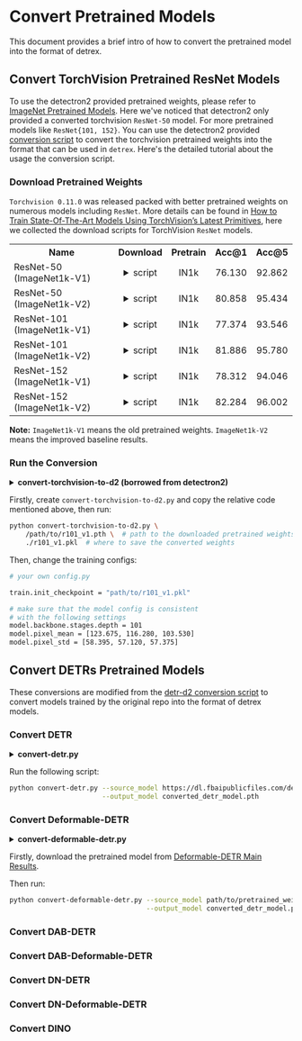 # Convert Pretrained Models
This document provides a brief intro of how to convert the pretrained model into the format of detrex.


## Convert TorchVision Pretrained ResNet Models
To use the detectron2 provided pretrained weights, please refer to [ImageNet Pretrained Models](https://github.com/facebookresearch/detectron2/blob/main/MODEL_ZOO.md#imagenet-pretrained-models). Here we've noticed that detectron2 only provided a converted torchvision `ResNet-50` model. For more pretrained models like `ResNet{101, 152}`. You can use the detectron2 provided [conversion script](https://github.com/facebookresearch/detectron2/blob/main/tools/convert-torchvision-to-d2.py) to convert the torchvision pretrained weights into the format that can be used in `detrex`. Here's the detailed tutorial about the usage the conversion script.

### Download Pretrained Weights
`Torchvision 0.11.0` was released packed with better pretrained weights on numerous models including `ResNet`. More details can be found in [How to Train State-Of-The-Art Models Using TorchVision’s Latest Primitives](https://pytorch.org/blog/how-to-train-state-of-the-art-models-using-torchvision-latest-primitives/), here we collected the download scripts for TorchVision `ResNet` models.

<table class="docutils"><tbody>
<!-- START TABLE -->
<!-- TABLE HEADER -->
<th valign="bottom">Name</th>
<th valign="bottom">Download</th>
<th valign="bottom">Pretrain</th>
<th valign="bottom">Acc@1</th>
<th valign="bottom">Acc@5</th>
<!-- TABLE BODY -->
 <tr><td align="left">ResNet-50 (ImageNet1k-V1) </td>
<td align="center"> <details><summary> script </summary><pre><code> wget https://download.pytorch.org/models/resnet50-0676ba61.pth -O r50_v1.pth</code></pre></details> </td>
<td align="center">IN1k</td>
<td align="center">76.130</td>
<td align="center">92.862</td>
</tr>
 <tr><td align="left"> ResNet-50 (ImageNet1k-V2) </td>
<td align="center"> <details><summary> script </summary><pre><code> wget https://download.pytorch.org/models/resnet50-11ad3fa6.pth -O r50_v2.pth</code></pre></details> </td>
<td align="center">IN1k</td>
<td align="center">80.858</td>
<td align="center">95.434</td>
</tr>
 <tr><td align="left"> ResNet-101 (ImageNet1k-V1) </td>
<td align="center"> <details><summary> script </summary><pre><code> wget https://download.pytorch.org/models/resnet101-63fe2227.pth -O r101_v1.pth</code></pre></details> </td>
<td align="center">IN1k</td>
<td align="center">77.374</td>
<td align="center">93.546</td>
</tr>
 <tr><td align="left"> ResNet-101 (ImageNet1k-V2) </td>
<td align="center"> <details><summary> script </summary><pre><code> wget https://download.pytorch.org/models/resnet101-cd907fc2.pth -O r101_v2.pth</code></pre></details> </td>
<td align="center">IN1k</td>
<td align="center">81.886</td>
<td align="center">95.780</td>
</tr>
 <tr><td align="left"> ResNet-152 (ImageNet1k-V1) </td>
<td align="center"> <details><summary> script </summary><pre><code> wget https://download.pytorch.org/models/resnet152-394f9c45.pth -O r152_v1.pth</code></pre></details> </td>
<td align="center">IN1k</td>
<td align="center">78.312</td>
<td align="center">94.046</td>
</tr>
 <tr><td align="left"> ResNet-152 (ImageNet1k-V2) </td>
<td align="center"> <details><summary> script </summary><pre><code> wget https://download.pytorch.org/models/resnet152-f82ba261.pth -O r152_v2.pth</code></pre></details> </td>
<td align="center">IN1k</td>
<td align="center">82.284</td>
<td align="center">96.002</td>
</tr>
</tbody></table>

**Note:** `ImageNet1k-V1` means the old pretrained weights. `ImageNet1k-V2` means the improved baseline results.

### Run the Conversion

<details>
<summary> <b> convert-torchvision-to-d2 (borrowed from detectron2) </b> </summary>

```python
#!/usr/bin/env python
# Copyright (c) Facebook, Inc. and its affiliates.

import pickle as pkl
import sys
import torch

"""
Usage:
  # download one of the ResNet{18,34,50,101,152} models from torchvision:
  wget https://download.pytorch.org/models/resnet50-19c8e357.pth -O r50.pth
  # run the conversion
  ./convert-torchvision-to-d2.py r50.pth r50.pkl
  # Then, use r50.pkl with the following changes in config:

MODEL:
  WEIGHTS: "/path/to/r50.pkl"
  PIXEL_MEAN: [123.675, 116.280, 103.530]
  PIXEL_STD: [58.395, 57.120, 57.375]
  RESNETS:
    DEPTH: 50
    STRIDE_IN_1X1: False
INPUT:
  FORMAT: "RGB"
  These models typically produce slightly worse results than the
  pre-trained ResNets we use in official configs, which are the
  original ResNet models released by MSRA.
"""

if __name__ == "__main__":
    input = sys.argv[1]

    obj = torch.load(input, map_location="cpu")

    newmodel = {}
    for k in list(obj.keys()):
        old_k = k
        if "layer" not in k:
            k = "stem." + k
        for t in [1, 2, 3, 4]:
            k = k.replace("layer{}".format(t), "res{}".format(t + 1))
        for t in [1, 2, 3]:
            k = k.replace("bn{}".format(t), "conv{}.norm".format(t))
        k = k.replace("downsample.0", "shortcut")
        k = k.replace("downsample.1", "shortcut.norm")
        print(old_k, "->", k)
        newmodel[k] = obj.pop(old_k).detach().numpy()

    res = {"model": newmodel, "__author__": "torchvision", "matching_heuristics": True}

    with open(sys.argv[2], "wb") as f:
        pkl.dump(res, f)
    if obj:
        print("Unconverted keys:", obj.keys())
```

</details>
<p></p>

Firstly, create `convert-torchvision-to-d2.py` and copy the relative code mentioned above, then run:

```bash
python convert-torchvision-to-d2.py \
    /path/to/r101_v1.pth \  # path to the downloaded pretrained weights
    ./r101_v1.pkl  # where to save the converted weights
```

Then, change the training configs:
```bash
# your own config.py

train.init_checkpoint = "path/to/r101_v1.pkl"

# make sure that the model config is consistent 
# with the following settings
model.backbone.stages.depth = 101
model.pixel_mean = [123.675, 116.280, 103.530]
model.pixel_std = [58.395, 57.120, 57.375]
```


## Convert DETRs Pretrained Models
These conversions are modified from the [detr-d2 conversion script](https://github.com/facebookresearch/detr/blob/main/d2/converter.py) to convert models trained by the original repo into the format of detrex models.

### Convert DETR
<details>
<summary> <b> convert-detr.py </b> </summary>

```python
# Copyright (c) Facebook, Inc. and its affiliates. All Rights Reserved
"""
Helper script to convert models trained with the main version of DETR to be used with the detrex version.
"""
import argparse
import numpy as np
import torch


def parse_args():
    parser = argparse.ArgumentParser("detrex detr model converter")

    parser.add_argument(
        "--source_model", default="", type=str, help="Path or url to the DETR model to convert"
    )
    parser.add_argument(
        "--output_model", default="", type=str, help="Path where to save the converted model"
    )
    return parser.parse_args()


def main():
    args = parse_args()

    # D2 expects contiguous classes, so we need to remap the 92 classes from DETR
    # fmt: off
    coco_idx = [1, 2, 3, 4, 5, 6, 7, 8, 9, 10, 11, 13, 14, 15, 16, 17, 18, 19, 20, 21, 22, 23, 24, 25,
                27, 28, 31, 32, 33, 34, 35, 36, 37, 38, 39, 40, 41, 42, 43, 44, 46, 47, 48, 49, 50, 51,
                52, 53, 54, 55, 56, 57, 58, 59, 60, 61, 62, 63, 64, 65, 67, 70, 72, 73, 74, 75, 76, 77,
                78, 79, 80, 81, 82, 84, 85, 86, 87, 88, 89, 90, 91]
    # fmt: on

    coco_idx = np.array(coco_idx)

    if args.source_model.startswith("https"):
        checkpoint = torch.hub.load_state_dict_from_url(
            args.source_model, map_location="cpu", check_hash=True
        )
    else:
        checkpoint = torch.load(args.source_model, map_location="cpu")
    model_to_convert = checkpoint["model"]

    model_converted = {}
    for k in model_to_convert.keys():
        old_k = k
        if "backbone" in k:
            k = k.replace("backbone.0.body.", "")
            if "layer" not in k:
                k = "stem." + k
            for t in [1, 2, 3, 4]:
                k = k.replace(f"layer{t}", f"res{t + 1}")
            for t in [1, 2, 3]:
                k = k.replace(f"bn{t}", f"conv{t}.norm")
            k = k.replace("downsample.0", "shortcut")
            k = k.replace("downsample.1", "shortcut.norm")
            k = "backbone." + k

        # add new convert content
        if "encoder.layers" in k:
            if "self_attn" in k:
                k = k.replace("self_attn", "attentions.0.attn")
            elif "linear1" in k:
                k = k.replace("linear1", "ffns.0.layers.0.0")
            elif "linear2" in k:
                k = k.replace("linear2", "ffns.0.layers.1")
            elif "norm1" in k:
                k = k.replace("norm1", "norms.0")
            elif "norm2" in k:
                k = k.replace("norm2", "norms.1")

        if "decoder" in k:
            if "decoder.norm" in k:
                k = k.replace("decoder.norm", "decoder.post_norm_layer")
            elif "linear1" in k:
                k = k.replace("linear1", "ffns.0.layers.0.0")
            elif "linear2" in k:
                k = k.replace("linear2", "ffns.0.layers.1")
            elif "norm1" in k:
                k = k.replace("norm1", "norms.0")
            elif "norm2" in k:
                k = k.replace("norm2", "norms.1")
            elif "norm3" in k:
                k = k.replace("norm3", "norms.2")
            elif "self_attn" in k:
                k = k.replace("self_attn", "attentions.0.attn")
            elif "multihead_attn" in k:
                k = k.replace("multihead_attn", "attentions.1.attn")

        # old fashion of detr convert function
        # k = "detr." + k
        print(old_k, "->", k)
        if "class_embed" in old_k:
            v = model_to_convert[old_k].detach()
            if v.shape[0] == 92:
                shape_old = v.shape
                model_converted[k] = v[coco_idx]
                print(
                    "Head conversion: changing shape from {} to {}".format(
                        shape_old, model_converted[k].shape
                    )
                )
                continue
        model_converted[k] = model_to_convert[old_k].detach()

    model_to_save = {"model": model_converted}
    torch.save(model_to_save, args.output_model)


if __name__ == "__main__":
    main()
```
</details>
<p></p>

Run the following script:
```bash
python convert-detr.py --source_model https://dl.fbaipublicfiles.com/detr/detr-r50-e632da11.pth \
                       --output_model converted_detr_model.pth
```

### Convert Deformable-DETR
<details>
<summary> <b> convert-deformable-detr.py </b> </summary>

```python
# Copyright (c) Facebook, Inc. and its affiliates. All Rights Reserved
"""
Helper script to convert models trained with the main version of Deformable-DETR to be used with the Detectron2 version.
"""
import argparse
import numpy as np
import torch


def parse_args():
    parser = argparse.ArgumentParser("detrex deformable-detr model converter")

    parser.add_argument(
        "--source_model", default="", type=str, help="Path or url to the DETR model to convert"
    )
    parser.add_argument(
        "--output_model", default="", type=str, help="Path where to save the converted model"
    )
    return parser.parse_args()


def main():
    args = parse_args()

    # D2 expects contiguous classes, so we need to remap the 92 classes from DETR
    # fmt: off
    coco_idx = [1, 2, 3, 4, 5, 6, 7, 8, 9, 10, 11, 13, 14, 15, 16, 17, 18, 19, 20, 21, 22, 23, 24, 25,
                27, 28, 31, 32, 33, 34, 35, 36, 37, 38, 39, 40, 41, 42, 43, 44, 46, 47, 48, 49, 50, 51,
                52, 53, 54, 55, 56, 57, 58, 59, 60, 61, 62, 63, 64, 65, 67, 70, 72, 73, 74, 75, 76, 77,
                78, 79, 80, 81, 82, 84, 85, 86, 87, 88, 89, 90]
    # fmt: on

    coco_idx = np.array(coco_idx)

    if args.source_model.startswith("https"):
        checkpoint = torch.hub.load_state_dict_from_url(
            args.source_model, map_location="cpu", check_hash=True
        )
    else:
        checkpoint = torch.load(args.source_model, map_location="cpu")
    model_to_convert = checkpoint["model"]

    model_converted = {}
    for k in model_to_convert.keys():
        old_k = k
        if "backbone" in k:
            k = k.replace("backbone.0.body.", "")
            if "layer" not in k:
                k = "stem." + k
            for t in [1, 2, 3, 4]:
                k = k.replace(f"layer{t}", f"res{t + 1}")
            for t in [1, 2, 3]:
                k = k.replace(f"bn{t}", f"conv{t}.norm")
            k = k.replace("downsample.0", "shortcut")
            k = k.replace("downsample.1", "shortcut.norm")
            k = "backbone." + k

        # add input_proj converter
        if "input_proj" in k:
            if "input_proj.0.0" in k:
                k = k.replace("input_proj.0.0", "neck.convs.0.conv")
            if "input_proj.0.1" in k:
                k = k.replace("input_proj.0.1", "neck.convs.0.norm")
            if "input_proj.1.0" in k:
                k = k.replace("input_proj.1.0", "neck.convs.1.conv")
            if "input_proj.1.1" in k:
                k = k.replace("input_proj.1.1", "neck.convs.1.norm")
            if "input_proj.2.0" in k:
                k = k.replace("input_proj.2.0", "neck.convs.2.conv")
            if "input_proj.2.1" in k:
                k = k.replace("input_proj.2.1", "neck.convs.2.norm")
            if "input_proj.3.0" in k:
                k = k.replace("input_proj.3.0", "neck.extra_convs.0.conv")
            if "input_proj.3.1" in k:
                k = k.replace("input_proj.3.1", "neck.extra_convs.0.norm")

        # add new convert content
        if "encoder.layers" in k:
            if "self_attn" in k:
                k = k.replace("self_attn", "attentions.0")
            elif "linear1" in k:
                k = k.replace("linear1", "ffns.0.layers.0.0")
            elif "linear2" in k:
                k = k.replace("linear2", "ffns.0.layers.1")
            elif "norm1" in k:
                k = k.replace("norm1", "norms.0")
            elif "norm2" in k:
                k = k.replace("norm2", "norms.1")

        if "decoder" in k:
            if "linear1" in k:
                k = k.replace("linear1", "ffns.0.layers.0.0")
            elif "linear2" in k:
                k = k.replace("linear2", "ffns.0.layers.1")
            elif "norm1" in k:
                k = k.replace("norm1", "norms.1")
            elif "norm2" in k:
                k = k.replace("norm2", "norms.0")
            elif "norm3" in k:
                k = k.replace("norm3", "norms.2")
            elif "self_attn" in k:
                k = k.replace("self_attn", "attentions.0.attn")
            elif "cross_attn" in k:
                k = k.replace("cross_attn", "attentions.1")

        if "level_embed" in k:
            k = k.replace("level_embed", "level_embeds")

        if "query_embed" in k:
            k = k.replace("query_embed", "query_embedding")

        # k = "detr." + k
        print(old_k, "->", k)
        if "class_embed" in old_k:
            v = model_to_convert[old_k].detach()
            if v.shape[0] == 91:
                shape_old = v.shape
                model_converted[k] = v[coco_idx]
                print(
                    "Head conversion: changing shape from {} to {}".format(
                        shape_old, model_converted[k].shape
                    )
                )
                continue
        model_converted[k] = model_to_convert[old_k].detach()

    model_to_save = {"model": model_converted}
    torch.save(model_to_save, args.output_model)


if __name__ == "__main__":
    main()
```
</details>
<p></p>

Firstly, download the pretrained model from [Deformable-DETR Main Results](https://github.com/fundamentalvision/Deformable-DETR#main-results).

Then run:
```bash
python convert-deformable-detr.py --source_model path/to/pretrained_weight.pth \
                                  --output_model converted_detr_model.pth
```


### Convert DAB-DETR


### Convert DAB-Deformable-DETR


### Convert DN-DETR


### Convert DN-Deformable-DETR


### Convert DINO